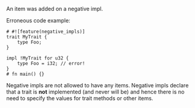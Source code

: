 An item was added on a negative impl.

Erroneous code example:

```compile_fail,E0749
# #![feature(negative_impls)]
trait MyTrait {
    type Foo;
}

impl !MyTrait for u32 {
    type Foo = i32; // error!
}
# fn main() {}
```

Negative impls are not allowed to have any items. Negative impls declare that a
trait is **not** implemented (and never will be) and hence there is no need to
specify the values for trait methods or other items.
